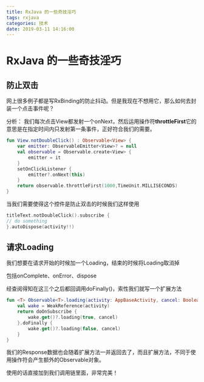 ```yaml
---
title: RxJava 的一些奇技淫巧
tags: rxjava
categories: 技术
date: 2019-03-11 14:16:00
---
```


# RxJava 的一些奇技淫巧

## 防止双击

网上很多例子都是写RxBinding的防止抖动。但是我现在不想用它，那么如何去封装一个点击事件呢？

分析： 我们每次点击View都发射一个onNext，然后运用操作符**throttleFirst**它的意思是在指定时间内只发射第一条事件，正好符合我们的需要。

```kotlin
fun View.notDoubleClick() : Observable<View> {
    var emitter: ObservableEmitter<View>? = null
    val observable = Observable.create<View> {
        emitter = it
    }
    setOnClickListener {
        emitter?.onNext(this)
    }
    return observable.throttleFirst(1000,TimeUnit.MILLISECONDS)
}
```

当我们需要使得这个控件是防止双击的时候我们这样使用

```kotlin
titleText.notDoubleClick().subscribe {
// do something
}.autoDispose(activity!!)
```

## 请求Loading

我们想要在请求开始的时候加一个Loading，结束的时候将Loading取消掉

包括onComplete、onError、dispose

经查阅得知在这三个之后都回调用doFinally()，索性我们就写一个扩展方法

```kotlin
fun <T> Observable<T>.loading(activity: AppBaseActivity, cancel: Boolean = false): Observable<T> {
    val wake = WeakReference(activity)
    return doOnSubscribe {
        wake.get()?.loading(true, cancel)
    }.doFinally {
        wake.get()?.loading(false, cancel)
    }
}
```

我们的Response数据也会随着扩展方法一并返回去了，而且扩展方法，不同于使用操作符会产生额外的Observable对象。

使用的话直接加到我们调用链里面，非常完美！
